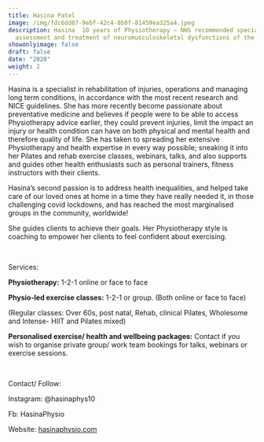 ```yaml
---
title: Hasina Patel
image: /img/fdc6dd87-9ebf-42c4-8b0f-81459ea325a4.jpeg
description: Hasina  10 years of Physiotherapy – NHS recommended specialist in
  assessment and treatment of neuromusculoskeletal dysfunctions of the body.
showonlyimage: false
draft: false
date: "2020"
weight: 2
---
```

Hasina is a specialist in rehabilitation of injuries, operations and managing long term conditions, in accordance with the most recent research and NICE guidelines. She has more recently become passionate about preventative medicine and believes if people were to be able to access Physiotherapy advice earlier, they could prevent injuries, limit the impact an injury or health condition can have on both physical and mental health and therefore quality of life. She has taken to spreading her extensive Physiotherapy and health expertise in every way possible; sneaking it into her Pilates and rehab exercise classes, webinars, talks, and also supports and guides other health enthusiasts such as personal trainers, fitness instructors with their clients.

Hasina’s second passion is to address health inequalities, and helped take care of our loved ones at home in a time they have really needed it, in those challenging covid lockdowns, and has reached the most marginalised groups in the community, worldwide!

She guides clients to achieve their goals. Her Physiotherapy style is coaching to empower her clients to feel confident about exercising.

 

Services:

**Physiotherapy:** 1-2-1 online or face to face

**Physio-led exercise classes:** 1-2-1 or group. (Both online or face to face)

(Regular classes: Over 60s, post natal, Rehab, clinical Pilates, Wholesome and Intense- HIIT and Pilates mixed)

**Personalised exercise/ health and wellbeing packages:** Contact if you wish to organise private group/ work team bookings for talks, webinars or exercise sessions.

 

Contact/ Follow:

Instagram: @hasinaphys10

Fb: HasinaPhysio

Website: [hasinaphysio.com](http://hasinaphysio.com/)
